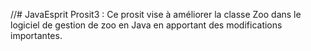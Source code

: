
//# JavaEsprit
Prosit3 :
Ce prosit vise à améliorer la classe Zoo dans le logiciel de gestion de zoo en Java en apportant des modifications importantes.
